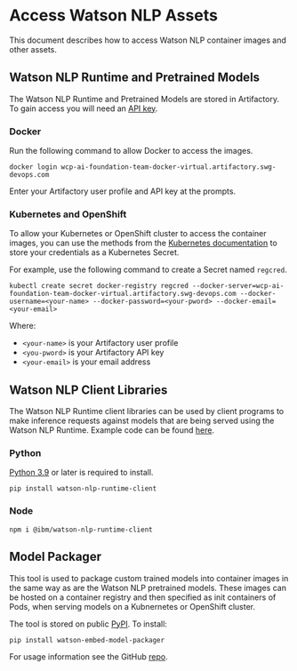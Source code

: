 # Access Watson NLP Assets

This document describes how to access Watson NLP container images and other assets.

## Watson NLP Runtime and Pretrained Models

The Watson NLP Runtime and Pretrained Models are stored in Artifactory. To gain access you will need an [API key](https://na.artifactory.swg-devops.com/ui/admin/artifactory/user_profile). 

### Docker
Run the following command to allow Docker to access the images.
```
docker login wcp-ai-foundation-team-docker-virtual.artifactory.swg-devops.com
```
Enter your Artifactory user profile and API key at the prompts.

### Kubernetes and OpenShift
To allow your Kubernetes or OpenShift cluster to access the container images, you can use the methods from the [Kubernetes documentation](https://kubernetes.io/docs/tasks/configure-pod-container/pull-image-private-registry/) to store your credentials as a Kubernetes Secret. 

For example, use the following command to create a Secret named `regcred`.
```
kubectl create secret docker-registry regcred --docker-server=wcp-ai-foundation-team-docker-virtual.artifactory.swg-devops.com --docker-username=<your-name> --docker-password=<your-pword> --docker-email=<your-email>
```
Where:
- `<your-name>` is your Artifactory user profile
- `<you-pword>` is your Artifactory API key
- `<your-email>` is your email address

## Watson NLP Client Libraries
The Watson NLP Runtime client libraries can be used by client programs to make inference requests against models that are being served using the Watson NLP Runtime.  Example code can be found [here](https://github.com/IBM/ibm-watson-embed-clients/tree/main/watson_nlp).

### Python
[Python 3.9](https://www.python.org/downloads/) or later is required to install.
```
pip install watson-nlp-runtime-client
```

### Node
```
npm i @ibm/watson-nlp-runtime-client
```

## Model Packager
This tool is used to package custom trained models into container images in the same way as are the Watson NLP pretrained models. These images can be hosted on a container registry and then specified as init containers of Pods, when serving models on a Kubnernetes or OpenShift cluster.  

The tool is stored on public [PyPI](https://pypi.org/). To install:
```
pip install watson-embed-model-packager
```
For usage information see the GitHub [repo](https://github.com/IBM/ibm-watson-embed-model-builder).
